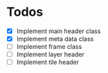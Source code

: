 # Todos
- [x] Implement main header class
- [x] Implement meta data class
- [ ] Implement frame class
- [ ] Implement layer header
- [ ] Implement tile header